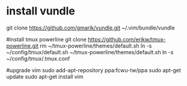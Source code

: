 # install vundle
git clone https://github.com/gmarik/vundle.git ~/.vim/bundle/vundle

#install tmux powerline
git clone https://github.com/erikw/tmux-powerline.git
rm ~/tmux-powerline/themes/default.sh
ln -s ~/config/tmux/default.sh ~/tmux-powerline/themes/default.sh
ln -s ~/config/tmux/.tmux.conf

#upgrade vim
sudo add-apt-repository ppa:fcwu-tw/ppa
sudo apt-get update
sudo apt-get install vim

